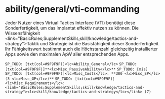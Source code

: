 # ability/general/vti-commanding

Jeder Nutzer eines Virtual Tactics Interface (VTI) benötigt diese Sonderfertigkeit, um das Implantat effektiv nutzen zu können. Die Wissensfähigkeit <link="BasicRules;SupplementSkills;skill/knowledge/tactics-and-strategy">Taktik und Strategie</link> ist die Basisfähigkeit dieser Sonderfertigkeit. Ihr Fähigkeitswert bestimmt auch die Höchstanzahl gleichzeitig installierter Apps sowie den maximalen ApW aller entsprechenden Apps.

`SP_TODO: [txt(col=#9F9F9F)]<lc>Ability_General</lc>`
`SP_TODO: [txt(col=#9F9F9F)]**<lc>Misc_PassiveAbility</lc>**`
`SP_TODO: [mis]`
`SP_TODO: [txt(col=#9F9F9F)]<lc>Misc_Costs</lc>: **300 <lc>Misc_EP</lc> (3 <lc>Misc_GP</lc>)**`
`SP_TODO: [txt(col=#9F9F9F)]<lc>Misc_Requirements</lc>: <link="BasicRules;SupplementSkills;skill/knowledge/tactics-and-strategy"><lc>skill/knowledge/tactics-and-strategy</lc></link> (7)`
